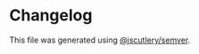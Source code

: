 # Changelog

This file was generated using [@jscutlery/semver](https://github.com/jscutlery/semver).


